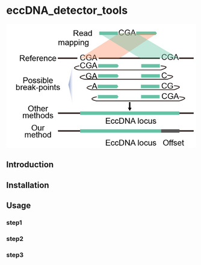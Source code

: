 # eccDNA_detector_tools  
![advantage of this method](image/advantage.png)
## Introduction  
## Installation  
## Usage  
### step1  
### step2  
### step3
